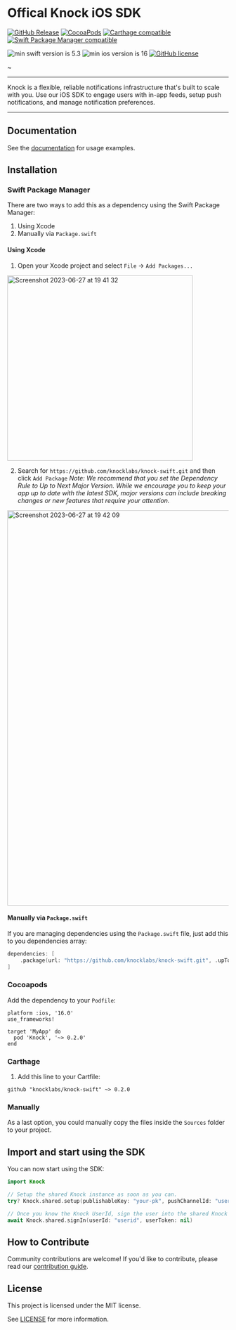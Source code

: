 # Offical Knock iOS SDK

[![GitHub Release](https://img.shields.io/github/v/release/knocklabs/knock-swift?style=flat)](https://github.com/knocklabs/knock-swift/releases/latest)
[![CocoaPods](https://img.shields.io/cocoapods/v/Knock.svg?style=flat)](https://cocoapods.org/)
[![Carthage compatible](https://img.shields.io/badge/Carthage-compatible-4BC51D.svg?style=flat)](https://github.com/Carthage/Carthage)
[![Swift Package Manager compatible](https://img.shields.io/badge/Swift%20Package%20Manager-compatible-4BC51D.svg?style=flat)](https://swift.org/package-manager/)

![min swift version is 5.3](https://img.shields.io/badge/min%20Swift%20version-5.3-orange)
![min ios version is 16](https://img.shields.io/badge/min%20iOS%20version-16-blue)
[![GitHub license](https://img.shields.io/badge/license-MIT-lightgrey.svg?style=flat)](https://github.com/knocklabs/ios-example-app/blob/main/LICENSE)


~

---

Knock is a flexible, reliable notifications infrastructure that's built to scale with you. Use our iOS SDK to engage users with in-app feeds, setup push notifications, and manage notification preferences.

---

## Documentation

See the [documentation](https://docs.knock.app/notification-feeds/bring-your-own-ui) for usage examples.

## Installation

### Swift Package Manager

There are two ways to add this as a dependency using the Swift Package Manager: 

1. Using Xcode
2. Manually via `Package.swift`

#### Using Xcode

1. Open your Xcode project and select `File` -> `Add Packages...`

<img width="422" alt="Screenshot 2023-06-27 at 19 41 32" src="https://github.com/knocklabs/knock-swift/assets/952873/31bb67de-5272-445a-a5c4-5df3bcfa3c8b">

2. Search for `https://github.com/knocklabs/knock-swift.git` and then click `Add Package`
*Note: We recommend that you set the Dependency Rule to Up to Next Major Version. While we encourage you to keep your app up to date with the latest SDK, major versions can include breaking changes or new features that require your attention.*

<img width="900" alt="Screenshot 2023-06-27 at 19 42 09" src="https://github.com/knocklabs/knock-swift/assets/952873/d947cc7f-8da6-4814-aa75-3e41ffe72ff4">

#### Manually via `Package.swift`

If you are managing dependencies using the `Package.swift` file, just add this to you dependencies array:

``` swift
dependencies: [
    .package(url: "https://github.com/knocklabs/knock-swift.git", .upToNextMajor(from: "1.0.0"))
]
```

### Cocoapods

Add the dependency to your `Podfile`:

```
platform :ios, '16.0'
use_frameworks!

target 'MyApp' do
  pod 'Knock', '~> 0.2.0'
end
```

### Carthage

1. Add this line to your Cartfile:

```
github "knocklabs/knock-swift" ~> 0.2.0
```

### Manually

As a last option, you could manually copy the files inside the `Sources` folder to your project.

## Import and start using the SDK

You can now start using the SDK:

``` swift
import Knock

// Setup the shared Knock instance as soon as you can. 
try? Knock.shared.setup(publishableKey: "your-pk", pushChannelId: "user-id")

// Once you know the Knock UserId, sign the user into the shared Knock instance.
await Knock.shared.signIn(userId: "userid", userToken: nil)

```

## How to Contribute

Community contributions are welcome! If you'd like to contribute, please read our [contribution guide](CONTRIBUTING.md).

## License

This project is licensed under the MIT license.

See [LICENSE](LICENSE) for more information.
